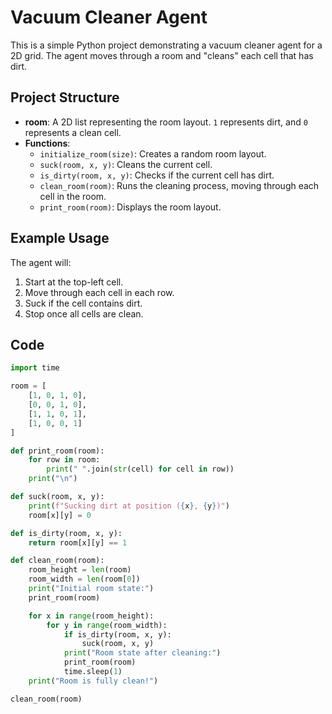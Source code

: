 # Vacuum Cleaner Agent

This is a simple Python project demonstrating a vacuum cleaner agent for a 2D grid. The agent moves through a room and "cleans" each cell that has dirt.

## Project Structure

- **room**: A 2D list representing the room layout. `1` represents dirt, and `0` represents a clean cell.
- **Functions**:
  - `initialize_room(size)`: Creates a random room layout.
  - `suck(room, x, y)`: Cleans the current cell.
  - `is_dirty(room, x, y)`: Checks if the current cell has dirt.
  - `clean_room(room)`: Runs the cleaning process, moving through each cell in the room.
  - `print_room(room)`: Displays the room layout.

## Example Usage

The agent will:
1. Start at the top-left cell.
2. Move through each cell in each row.
3. Suck if the cell contains dirt.
4. Stop once all cells are clean.

## Code

```python
import time

room = [
    [1, 0, 1, 0],
    [0, 0, 1, 0],
    [1, 1, 0, 1],
    [1, 0, 0, 1]
]

def print_room(room):
    for row in room:
        print(" ".join(str(cell) for cell in row))
    print("\n")

def suck(room, x, y):
    print(f"Sucking dirt at position ({x}, {y})")
    room[x][y] = 0

def is_dirty(room, x, y):
    return room[x][y] == 1

def clean_room(room):
    room_height = len(room)
    room_width = len(room[0])
    print("Initial room state:")
    print_room(room)

    for x in range(room_height):
        for y in range(room_width):
            if is_dirty(room, x, y):
                suck(room, x, y)
            print("Room state after cleaning:")
            print_room(room)
            time.sleep(1)
    print("Room is fully clean!")

clean_room(room)
